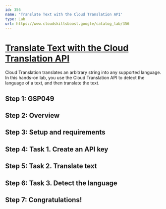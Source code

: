 ```yaml
---
id: 356
name: 'Translate Text with the Cloud Translation API'
type: Lab
url: https://www.cloudskillsboost.google/catalog_lab/356
---
```


# [Translate Text with the Cloud Translation API](https://www.cloudskillsboost.google/catalog_lab/356)

Cloud Translation translates an arbitrary string into any supported language. In this hands-on lab, you use the Cloud Translation API to detect the language of a text, and then translate the text.

## Step 1: GSP049

## Step 2: Overview

## Step 3: Setup and requirements

## Step 4: Task 1. Create an API key

## Step 5: Task 2. Translate text

## Step 6: Task 3. Detect the language

## Step 7: Congratulations!
